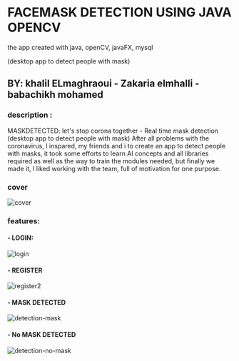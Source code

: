 # FACEMASK DETECTION USING JAVA OPENCV
the app created with java, openCV, javaFX, mysql 

(desktop app to detect people with mask) 
## BY:  khalil ELmaghraoui - Zakaria elmhalli - babachikh mohamed

### description : 
MASKDETECTED: let's stop corona together - Real time mask detection (desktop app to detect people with mask)
After all problems with the coronavirus, I inspared, my friends and i to create an app to detect people with masks, it took some efforts to learn AI concepts and all libraries required as well as the way to train the modules needed, but finally we made it, I liked working with the team, full of motivation for one purpose.

### cover 
![cover](https://user-images.githubusercontent.com/65210638/124498712-b2e2ec80-ddb4-11eb-9f8c-1622a0697f8c.jpg)


### features: 
  #### - LOGIN:
  ![login](https://user-images.githubusercontent.com/65210638/124498752-c7bf8000-ddb4-11eb-9520-e8cfdac2ae13.jpg)


#### - REGISTER
![register2](https://user-images.githubusercontent.com/65210638/124498895-048b7700-ddb5-11eb-8487-f2a425a0acc7.jpg)

#### - MASK DETECTED
![detection-mask](https://user-images.githubusercontent.com/65210638/124498962-2127af00-ddb5-11eb-9f62-c1b2892c24e9.JPG)


#### - No MASK DETECTED


![detection-no-mask](https://user-images.githubusercontent.com/65210638/124498957-1d942800-ddb5-11eb-8e26-9462063c5922.JPG)

